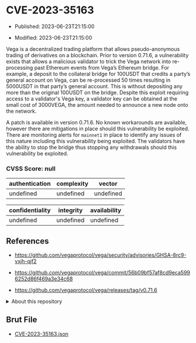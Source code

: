# CVE-2023-35163

- Published: 2023-06-23T21:15:00

- Modified: 2023-06-23T21:15:00

Vega is a decentralized trading platform that allows pseudo-anonymous trading of derivatives on a blockchain. Prior to version 0.71.6, a vulnerability exists that allows a malicious validator to trick the Vega network into re-processing past Ethereum events from Vega’s Ethereum bridge. For example, a deposit to the collateral bridge for 100USDT that credits a party’s general account on Vega, can be re-processed 50 times resulting in 5000USDT in that party’s general account. This is without depositing any more than the original 100USDT on the bridge. Despite this exploit requiring access to a validator's Vega key, a validator key can be obtained at the small cost of 3000VEGA, the amount needed to announce a new node onto the network.

A patch is available in version 0.71.6. No known workarounds are available, however there are mitigations in place should this vulnerability be exploited. There are monitoring alerts for `mainnet1` in place to identify any issues of this nature including this vulnerability being exploited. The validators have the ability to stop the bridge thus stopping any withdrawals should this vulnerability be exploited.

### CVSS Score: **null**

| authentication | complexity | vector |
| --- | --- | --- |
| undefined | undefined | undefined |

| confidentiality | integrity | availability |
| --- | --- | --- |
| undefined | undefined | undefined |

## References

* https://github.com/vegaprotocol/vega/security/advisories/GHSA-8rc9-vxjh-qjf2

* https://github.com/vegaprotocol/vega/commit/56b09bf57af8cd9eca5996252d86f469a3e34c68

* https://github.com/vegaprotocol/vega/releases/tag/v0.71.6

<details>
<summary>About this repository</summary> 

  This repository is part of the project [Live Hack CVE](https://github.com/Live-Hack-CVE). Main website can be found [www.live-hack.org](https://www.live-hack.org) 
  
  Made by [Sn0wAlice](https://github.com/Sn0wAlice) for the people that care about security and need to have a feed of the latest CVEs. Hope you enjoy it, don't forget to star the repo and follow me on [Twitter](https://twitter.com/Sn0wAlice) and [Github](https://github.com/Sn0wAlice). And that is my [personnal website](https://www.alice-snow.me/)

  - [Home Page](https://github.com/Live-Hack-CVE)
  - [Framework](https://github.com/Live-Hack-CVE/cve-framework)
  - [CVE database](https://github.com/Live-Hack-CVE/full_database)
  - [Changelog](https://github.com/Live-Hack-CVE/Changelog)
</details>

## Brut File

* [CVE-2023-35163.json](https://raw.githubusercontent.com/Live-Hack-CVE/full_database/main/cves/2023/CVE-2023-35163.json)

